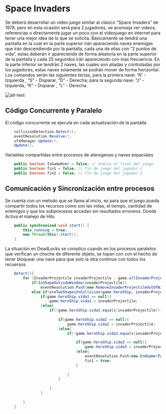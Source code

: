 # Space Invaders
Se deberá desarrollar un video juego similar al clásico “Space Invaders” de 1978, pero en
esta ocasión será para 2 jugadores, se aconseja ver videos, referencias o directamente
jugar un poco con el videojuego en internet para tener una mejor idea de lo que se
solicita.
Básicamente se tendrá una pantalla en la cual en la parte superior irán apareciendo naves
enemigas que irán descendiendo por la pantalla, cada una de ellas con “2 puntos de vida”,
estas deberán ir apareciendo de forma aleatoria en la parte superior de la pantalla y cada
25 segundos irán apareciendo con más frecuencia. En la parte inferior se tendrán 2 naves,
las cuales son aliadas y controladas por los jugadores, estas naves solamente se podrán
mover de forma horizontal. Los comandos serán las siguientes teclas, para la primera
nave: “A” - Izquierda , “S” - Disparar, “D” - Derecha; para la segunda nave: “J” - Izquierda,
“K” - Disparar , “L” - Derecha.

![alt-text](https://github.com/LuisLVar/Hilos-Procesos/tree/master/SpaceInvaders/img/space.png)

## Código Concurrente y Paralelo
El código concurrente se ejecuta en cada actualización de la pantalla

```java
    collisionDetection.Detect();
    eventResolution.Resolve();
    vfxManager.Update();
    Update();
```

Variables compartidas entre procesos de alienigenas y naves espaciales
```java
    public boolean IsGameOver = false; // Indica el final del juego 
    public boolean fin1 = false; // fin de juego del jugador 1
    public boolean fin2 = false; // fin de juego del jugador 2
```

## Comunicación y Sincronización entre procesos
Se cuenta con un metodo que se llama al inicio, es para que el juego pueda compartir todos los recursos como son las vidas, el tiempo, cantidad de enemigos y que los subprocesos accedan sin resultados erroneos. Donde Activa el manejo de Hilo.

```java
    public synchronized void start() {
        this.running = true;
        new Thread(this).start();
    }
```
La situación en DeadLocks se complico cuando en los procesos paralelos que verifican un choche de diferente objeto, se topan con con el hecho de tener bloquear una nave para que solo la otra continue con todos los recuersos
```java
    Detect(){
        for (InvaderProjectile invaderProjectile : game.allInvaderProjectiles){
            if(IsShapeOutsideWindow(invaderProjectile))
                eventResolution.Push(new RemoveInvaderProjectileOutOfWindow(invaderProjectile));
            else if(areTwoShapesInCollision(game.heroShip, invaderProjectile))
                if(game.heroShip.vida1 == null){
                    game.heroShip.vida1 = invaderProjectile;
                }else{
                    if(!game.heroShip.vida1.equals(invaderProjectile)){
                        
                        if(game.heroShip.vida2 == null){
                            game.heroShip.vida2 = invaderProjectile;
                        }else{
                            if(!game.heroShip.vida2.equals(invaderProjectile)){

                                if(game.heroShip.vida3 == null){
                                    game.heroShip.vida3 = invaderProjectile;
                                }else{
                                    eventResolution.Push(new EndGame(false));
                                    fin1 = true;
                                }
                                
                            }
                        }
                        
                    }
                }
                    
        }
    }
```
   